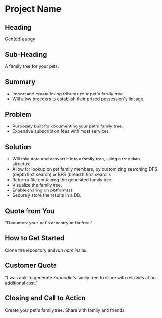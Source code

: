 # Project Name #

<!--
> This material was originally posted [here](http://www.quora.com/What-is-Amazons-approach-to-product-development-and-product-management). It is reproduced here for posterities sake.

There is an approach called "working backwards" that is widely used at Amazon. They work backwards from the customer, rather than starting with an idea for a product and trying to bolt customers onto it. While working backwards can be applied to any specific product decision, using this approach is especially important when developing new products or features.

For new initiatives a product manager typically starts by writing an internal press release announcing the finished product. The target audience for the press release is the new/updated product's customers, which can be retail customers or internal users of a tool or technology. Internal press releases are centered around the customer problem, how current solutions (internal or external) fail, and how the new product will blow away existing solutions.

If the benefits listed don't sound very interesting or exciting to customers, then perhaps they're not (and shouldn't be built). Instead, the product manager should keep iterating on the press release until they've come up with benefits that actually sound like benefits. Iterating on a press release is a lot less expensive than iterating on the product itself (and quicker!).

If the press release is more than a page and a half, it is probably too long. Keep it simple. 3-4 sentences for most paragraphs. Cut out the fat. Don't make it into a spec. You can accompany the press release with a FAQ that answers all of the other business or execution questions so the press release can stay focused on what the customer gets. My rule of thumb is that if the press release is hard to write, then the product is probably going to suck. Keep working at it until the outline for each paragraph flows.

Oh, and I also like to write press-releases in what I call "Oprah-speak" for mainstream consumer products. Imagine you're sitting on Oprah's couch and have just explained the product to her, and then you listen as she explains it to her audience. That's "Oprah-speak", not "Geek-speak".

Once the project moves into development, the press release can be used as a touchstone; a guiding light. The product team can ask themselves, "Are we building what is in the press release?" If they find they're spending time building things that aren't in the press release (overbuilding), they need to ask themselves why. This keeps product development focused on achieving the customer benefits and not building extraneous stuff that takes longer to build, takes resources to maintain, and doesn't provide real customer benefit (at least not enough to warrant inclusion in the press release).
 -->

## Heading ##
  Gen(od)ealogy

## Sub-Heading ##
  A family tree for your pets.

## Summary ##
  * Import and create loving tributes your pet's family tree.
  * Will allow breeders to establish their prized possession's lineage.

## Problem ##
  * Purposely built for documenting your pet's family tree.
  * Expensive subscription fees with most services.

## Solution ##
  * Will take data and convert it into a family tree, using a tree data structure.
  * Allow for lookup on pet family members, by customizing searching DFS (depth first search) or BFS (breadth first search).
  * Return a file containing the generated family tree.
  * Visualize the family tree.
  * Enable sharing on platform(s).
  * Securely store the results in a DB.

## Quote from You ##
  "Document your pet's ancestry at for free."

## How to Get Started ##
  Clone the repository and *run npm install*.

## Customer Quote ##
  "I was able to generate _Kaboodle's_ family tree to share with relatives at no additional cost."

## Closing and Call to Action ##
  Create your pet's family tree. Share with family and friends.
